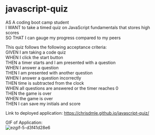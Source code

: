 # javascript-quiz
<p>AS A coding boot camp student
<br>
I WANT to take a timed quiz on JavaScript fundamentals that stores high scores<br>
SO THAT I can gauge my progress compared to my peers</p>
This quiz follows the following acceptance criteria:<br>
GIVEN I am taking a code quiz<br>
WHEN I click the start button<br>
THEN a timer starts and I am presented with a question<br>
WHEN I answer a question<br>
THEN I am presented with another question<br>
WHEN I answer a question incorrectly<br>
THEN time is subtracted from the clock<br>
WHEN all questions are answered or the timer reaches 0<br>
THEN the game is over<br>
WHEN the game is over<br>
THEN I can save my initials and score<br>

Link to deployed application: https://chrisdmle.github.io/javascript-quiz/ <br>

GIF of Application: <br>
![ezgif-5-d3f41d28e6](https://user-images.githubusercontent.com/107082980/176742735-155cf14b-fe4a-4f43-95f1-bf2ca124f078.gif)
